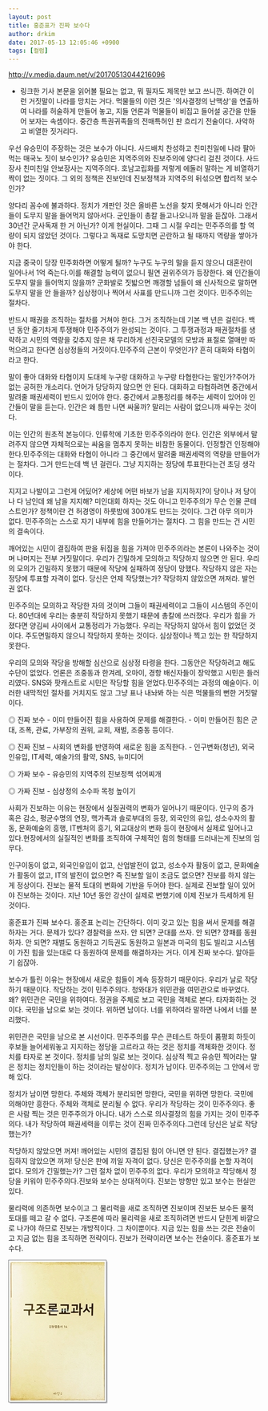 ```yaml
---
layout: post
title: 홍준표가 진짜 보수다
author: drkim
date: 2017-05-13 12:05:46 +0900
tags: [컬럼]
---
```

  


http://v.media.daum.net/v/20170513044216096 

  


- 링크한 기사 본문을 읽어볼 필요는 없고, 뭐 필자도 제목만 보고 쓰니깐. 하여간 이런 거짓말이 나라를 망치는 거다. 먹물들의 이런 짓은 '의사결정의 난맥상'을 연출하여 나라를 허술하게 만들어 놓고, 지들 언론과 먹물들이 비집고 들어설 공간을 만들어 보자는 속셈이다. 중간층 특권귀족들의 전매특허인 판 흐리기 전술이다. 사악하고 비열한 짓거리다. 

  


우선 유승민이 주장하는 것은 보수가 아니다. 사드배치 찬성하고 친미친일에 나라 팔아먹는 매국노 짓이 보수인가? 유승민은 지역주의와 진보주의에 양다리 걸친 것이다. 사드장사 친미친일 안보장사는 지역주의다. 호남고립화를 저렇게 에둘러 말하는 게 비열하기 짝이 없는 짓이다. 그 외의 정책은 진보인데 진보정책과 지역주의 뒤섞으면 합리적 보수인가?

  


양다리 꼼수에 불과하다. 정치가 개판인 것은 올바른 노선을 찾지 못해서가 아니라 인간들이 도무지 말을 들어먹지 않아서다. 군인들이 총칼 들고나오니까 말을 듣잖아. 그래서 30년간 군사독재 한 거 아닌가? 이게 현실이다. 그때 그 시절 우리는 민주주의를 할 역량이 되지 않았던 것이다. 그렇다고 독재로 도망치면 곤란하고 될 때까지 역량을 쌓아가야 한다.

  


지금 중국이 당장 민주화하면 어떻게 될까? 누구도 누구의 말을 듣지 않으니 대혼란이 일어나서 1억 죽는다.이를 해결할 능력이 없으니 필연 권위주의가 등장한다. 왜 인간들이 도무지 말을 들어먹지 않을까? 군화발로 짓밟으면 깨갱할 넘들이 왜 신사적으로 말하면 도무지 말을 안 들을까? 심상정이나 찍어서 사표를 만드니까 그런 것이다. 민주주의는 절차다.

  


반드시 패권을 조직하는 절차를 거쳐야 한다. 그거 조직하는데 기본 백 년은 걸린다. 백 년 동안 줄기차게 투쟁해야 민주주의가 완성되는 것이다. 그 투쟁과정과 패권절차를 생략하고 시민의 역량을 갖추지 않은 채 무리하게 선진국모델의 모방과 표절로 열매만 따먹으려고 한다면 심상정들의 거짓이다.민주주의 근본이 무엇인가? 흔히 대화와 타협이라고 한다.

  


말이 좋아 대화와 타협이지 도대체 누구랑 대화하고 누구랑 타협한다는 말인가?주어가 없는 공허한 개소리다. 언어가 당당하지 않으면 안 된다. 대화하고 타협하려면 중간에서 말려줄 패권세력이 반드시 있어야 한다. 중간에서 교통정리를 해주는 세력이 있어야 인간들이 말을 듣는다. 인간은 왜 틈만 나면 싸울까? 말리는 사람이 없으니까 싸우는 것이다.

  


이는 인간의 원초적 본능이다. 인류학에 기초한 민주주의라야 한다. 인간은 외부에서 말려주지 않으면 자체적으로는 싸움을 멈추지 못하는 비참한 동물이다. 인정할건 인정해야 한다.민주주의는 대화와 타협이 아니라 그 중간에서 말려줄 패권세력의 역량을 만들어가는 절차다. 그거 만드는데 백 년 걸린다. 그냥 지지하는 정당에 투표한다는건 초딩 생각이다.

  


지지고 나발이고 그런게 어딨어? 세상에 어떤 바보가 남을 지지하지?이 당이나 저 당이나 다 남인데 왜 남을 지지해? 미인대회 하자는 것도 아니고 민주주의가 무슨 인물 콘테스트인가? 정책이란 건 허경영이 하룻밤에 300개도 만드는 것이다. 그건 아무 의미가 없다. 민주주의는 스스로 자기 내부에 힘을 만들어가는 절차다. 그 힘을 만드는 건 시민의 결속이다.

  


깨어있는 시민이 결집하여 판을 뒤집을 힘을 가져야 민주주의라는 본론이 나와주는 것이며 나머지는 전부 거짓말이다. 우리가 긴밀하게 모의하고 작당하지 않으면 안 된다. 우리의 모의가 긴밀하지 못했기 때문에 작당에 실패하여 정당이 망했다. 작당하지 않은 자는 정당에 투표할 자격이 없다. 당신은 언제 작당했는가? 작당하지 않았으면 꺼져라. 발언권 없다. 

  


민주주의는 모의하고 작당한 자의 것이며 그들이 패권세력이고 그들이 시스템의 주인이다. 80년대에 우리는 충분히 작당하지 못했기 때문에 총칼에 쓰러졌다. 우리가 힘을 가졌다면 양김씨 사이에서 교통정리가 가능했다. 우리는 작당하지 않아서 힘이 없었던 것이다. 주도면밀하지 않으니 작당하지 못하는 것이다. 심상정이나 찍고 있는 한 작당하지 못한다. 

  


우리의 모의와 작당을 방해할 심산으로 심상정 타령을 한다. 그동안은 작당하려고 해도 수단이 없었다. 언론은 조중동과 한겨레, 오마이, 경항 배신자들이 장악했고 시민은 들러리였다. SNS와 팟캐스트로 시민은 작당할 힘을 얻었다.민주주의는 과정의 예술이다. 이러한 내막적인 절차를 거치지도 않고 그냥 표나 내놔봐 하는 식은 먹물들의 뻔한 거짓말이다.

  


◎ 진짜 보수 - 이미 만들어진 힘을 사용하여 문제를 해결한다. - 이미 만들어진 힘은 군대, 조폭, 관료, 가부장의 권위, 교회, 재벌, 조중동 등이다. 

  


◎ 진짜 진보 – 사회의 변화를 반영하여 새로운 힘을 조직한다. - 인구변화(청년), 외국인유입, IT세력, 예술가의 활약, SNS, 뉴미디어

  


◎ 가짜 보수 - 유승민의 지역주의 진보정책 섞어찌개

◎ 가짜 진보 - 심상정의 소수파 목청 높이기 

  


사회가 진보하는 이유는 현장에서 실질권력의 변화가 일어나기 때문이다. 인구의 증가 혹은 감소, 평균수명의 연장, 핵가족과 솔로부대의 등장, 외국인의 유입, 성소수자의 활동, 문화예술의 흥행, IT벤처의 흥기, 외교대상의 변화 등이 현장에서 실제로 일어나고 있다.현장에서의 실질적인 변화를 조직하여 구체적인 힘의 형태를 드러내는게 진보의 임무다.

  


인구이동이 없고, 외국인유입이 없고, 산업발전이 없고, 성소수자 활동이 없고, 문화예술가 활동이 없고, IT의 발전이 없으면? 즉 진보할 일이 조금도 없으면? 진보를 하지 않는게 정상이다. 진보는 물적 토대의 변화에 기반을 두어야 한다. 실제로 진보할 일이 있어야 진보하는 것이다. 지난 10년 동안 강산이 실제로 변했기에 이제 진보가 득세하게 된 것이다.

  


홍준표가 진짜 보수다. 홍준표 논리는 간단하다. 이미 갖고 있는 힘을 써서 문제를 해결하자는 거다. 문제가 있다? 경찰력을 쓰자. 안 되면? 군대를 쓰자. 안 되면? 깡패를 동원하자. 안 되면? 재벌도 동원하고 기득권도 동원하고 일본과 미국의 힘도 빌리고 시스템이 가진 힘을 있는대로 다 동원하여 문제를 해결하자는 거다. 이게 진짜 보수다. 알아듣기 쉽잖아. 

  


보수가 틀린 이유는 현장에서 새로운 힘들이 계속 등장하기 때문이다. 우리가 날로 작당하기 때문이다. 작당하는 것이 민주주의다. 청와대가 위민관을 여민관으로 바꾸었다. 왜? 위민관은 국민을 위하여다. 정권을 주체로 보고 국민을 객체로 본다. 타자화하는 것이다. 국민을 남으로 보는 것이다. 위하면 남이다. 너를 위하여라 말하면 나에서 너를 분리했다.

  


위민관은 국민을 남으로 본 시선이다. 민주주의를 무슨 콘테스트 하듯이 품평회 하듯이 후보들 늘어세워놓고 지지하는 정당을 고르라고 하는 것은 정치를 객체화한 것이다. 정치를 타자로 본 것이다. 정치를 남의 일로 보는 것이다. 심상적 찍고 유승민 찍어라는 말은 정치는 정치인들이 하는 것이라는 발상이다. 정치가 남이다. 민주주의는 그 안에서 망해 있다.

  


정치가 남이면 망한다. 주체와 객체가 분리되면 망한다, 국민을 위하면 망한다. 국민에 의해야만 흥한다. 주체와 객체로 분리될 수 없다. 우리가 작당하는 것이 민주주의다. 좋은 사람 찍는 것은 민주주의가 아니다. 내가 스스로 의사결정의 힘을 가지는 것이 민주주의다. 내가 작당하여 패권세력을 이루는 것이 진짜 민주주의다.그런데 당신은 날로 작당했는가?

  


작당하지 않았으면 꺼져! 깨어있는 시민의 결집된 힘이 아니면 안 된다. 결집했는가? 결집하지 않았으면 꺼져! 당신은 판에 끼일 자격이 없다. 당신은 민주주의를 논할 자격이 없다. 모의가 긴밀했는가? 그런 절차 없이 민주주의 없다. 우리가 모의하고 작당해서 정당을 키워야 민주주의다.진보와 보수는 상대적이다. 진보는 방향만 있고 보수는 현실만 있다.

  


물리력에 의존하면 보수이고 그 물리력을 새로 조직하면 진보이며 진보든 보수든 물적 토대를 떼고 갈 수 없다. 구조론에 따라 물리력을 새로 조직하려면 반드시 닫힌계 바깥으로 나가야 하므로 진보는 개방적이다. 그 차이뿐이다. 지금 있는 힘을 쓰는 것은 전술이고 지금 없는 힘을 조직하면 전략이다. 진보가 전략이라면 보수는 전술이다. 홍준표가 보수다.

  


  



![](/files/attach/images/199/871/844/20170108_234810.jpg)